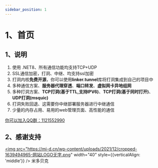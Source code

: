 ```yaml
---
sidebar_position: 1
---
```


# 1、首页

## 1、说明

1. 使用 .NET8、所有通信功能均支持TCP+UDP 
2. SSL通信加密，打洞、中继、均支持ssl加密
3. 打洞内核**免费开源**，你可以使用**linker.tunnel**库将打洞集成到自己的项目中
4. 多种通信方案、**服务器代理穿透**、**端口转发**、**虚拟网卡异地组网**
5. 多种打洞方案、**TCP打洞(基于TTL,支持IPV6)**、**TCP打洞(基于同时打开)**、**UDP打洞(msquic)**
6. 打洞失败回退、这需要你中继部署服务器进行中继通信
7. 少量的内存占用、易用的web管理页面、高性能的通信

<a href="https://jq.qq.com/?_wv=1027&k=ucoIVfz4" target="_blank">你可以加入QQ群：1121552990 </a>

## 2、感谢支持 

<a href="https://mi-d.cn" target="_blank"><img src="https://mi-d.cn/wp-content/uploads/2021/12/cropped-1639494965-网站LOGO无字.png" width="40" style={{verticalAlign: 'middle'}} />  米多贝克</a>